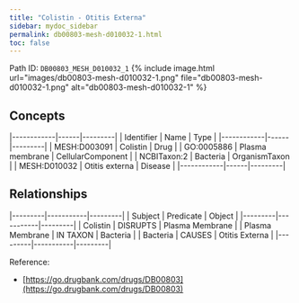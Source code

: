 ```yaml
---
title: "Colistin - Otitis Externa"
sidebar: mydoc_sidebar
permalink: db00803-mesh-d010032-1.html
toc: false 
---
```



Path ID: `DB00803_MESH_D010032_1`
{% include image.html url="images/db00803-mesh-d010032-1.png" file="db00803-mesh-d010032-1.png" alt="db00803-mesh-d010032-1" %}

## Concepts

|------------|------|---------|
| Identifier | Name | Type    |
|------------|------|---------|
| MESH:D003091 | Colistin | Drug |
| GO:0005886 | Plasma membrane | CellularComponent |
| NCBITaxon:2 | Bacteria | OrganismTaxon |
| MESH:D010032 | Otitis externa | Disease |
|------------|------|---------|

## Relationships

|---------|-----------|---------|
| Subject | Predicate | Object  |
|---------|-----------|---------|
| Colistin | DISRUPTS | Plasma Membrane |
| Plasma Membrane | IN TAXON | Bacteria |
| Bacteria | CAUSES | Otitis Externa |
|---------|-----------|---------|

Reference: 
  - [https://go.drugbank.com/drugs/DB00803](https://go.drugbank.com/drugs/DB00803)
